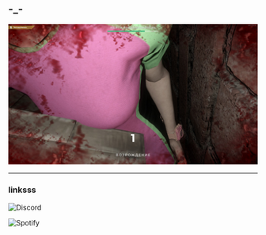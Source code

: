 ## \-\_\-

<div id="header" align="center">
    <img src="default.jpg" alt="3wpty">
</div>

---

### linksss

![Discord](https://dsc.gg/prdx)

![Spotify]([https://open.spotify.com/user/mal5aycec7sxhzceeguyx7d8h](https://open.spotify.com/playlist/6Ug5pBwDAo90hHo09P5Jrw?si=58b9858573eb49bf))
